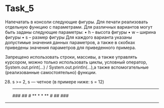 # Task_5
Напечатать в консоли следующие фигуры.
Для печати реализовать отдельную функцию с параметрами.
Для различных вариантов могут быть заданы следующие параметры:
•	h – высота фигуры
•	w – ширина фигуры
•	s – размер фигуры
Для каждого варианта указаны допустимые значения данных параметров, а также в скобках приведены значения параметров для приведенного примера.

Запрещено использовать строки, массивы, а также управлять курсором, можно только использовать циклы, условный оператор,
System.out.print(...) / System.out.println(…),а также вспомогательные (реализованные самостоятельно) функции.

28.	s >= 2, s — четное (в примере ниже: s = 12)
      ******
      *###*
      *##*
      *#*
      **
      *
     *
    **
   *#*
  *##*
 *###*
******
